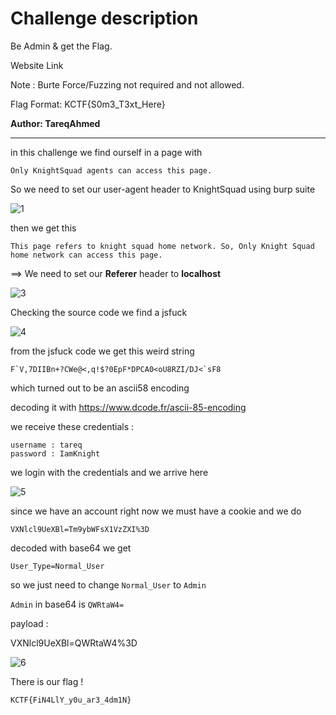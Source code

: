 # Challenge description

Be Admin & get the Flag.

Website Link

Note : Burte Force/Fuzzing not required and not allowed.

Flag Format: KCTF{S0m3_T3xt_Here}

**Author: TareqAhmed**

-----------------------------------------------------------

in this challenge we find ourself in a page with 

```
Only KnightSquad agents can access this page.
```
So we need to set our user-agent header to KnightSquad using burp suite

![1](https://user-images.githubusercontent.com/58823465/150653871-b9416477-fd8f-48d5-a963-fbc81e51f79f.png)


then we get this 

```
This page refers to knight squad home network. So, Only Knight Squad home network can access this page.
```
==>  We need to set our **Referer** header to **localhost** 

![3](https://user-images.githubusercontent.com/58823465/150653878-fc3aba21-b38a-474f-b9aa-3925794666f7.png)


Checking the source code we find a jsfuck 

![4](https://user-images.githubusercontent.com/58823465/150653901-886489ea-a192-4be5-b5b5-96887b02004a.png)

from the jsfuck code we get this weird string 

``` F`V,7DIIBn+?CWe@<,q!$?0EpF*DPCA0<oU8RZI/DJ<`sF8 ```

which turned out to be an ascii58 encoding 

decoding it with https://www.dcode.fr/ascii-85-encoding 

we receive these credentials :
``` 
username : tareq
password : IamKnight
```
we login with the credentials and we arrive here 

![5](https://user-images.githubusercontent.com/58823465/150653908-92d24f0a-058e-4c33-aa50-4bc3fda7cb83.png)


since we have an account right now we must have a cookie and we do 

```VXNlcl9UeXBl=Tm9ybWFsX1VzZXI%3D```

decoded with base64 we get 

``` User_Type=Normal_User ```

so we just need to change ```Normal_User``` to ```Admin```

 ```Admin``` in base64 is ```QWRtaW4=```

payload :

VXNlcl9UeXBl=QWRtaW4%3D

![6](https://user-images.githubusercontent.com/58823465/150653915-0aafbc27-abc0-4753-9f0f-f0576c90dff6.png)

There is our flag !

``` KCTF{FiN4LlY_y0u_ar3_4dm1N}  ```
